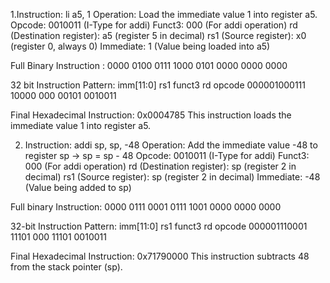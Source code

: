 1.Instruction: li a5, 1
Operation: Load the immediate value 1 into register a5.
Opcode: 0010011 (I-Type for addi)
Funct3: 000 (For addi operation)
rd (Destination register): a5 (register 5 in decimal)
rs1 (Source register): x0 (register 0, always 0)
Immediate: 1 (Value being loaded into a5)

Full Binary Instruction :
0000 0100 0111 1000 0101 0000 0000 0000

32 bit Instruction Pattern:
imm[11:0]	     rs1   funct3	     rd	        opcode
000001000111	 10000	 000	     00101	    0010011

Final Hexadecimal Instruction:
0x0004785
This instruction loads the immediate value 1 into register a5.






2. Instruction: addi sp, sp, -48
Operation: Add the immediate value -48 to register sp → sp = sp - 48
Opcode: 0010011 (I-Type for addi)
Funct3: 000 (For addi operation)
rd (Destination register): sp (register 2 in decimal)
rs1 (Source register): sp (register 2 in decimal)
Immediate: -48 (Value being added to sp)

Full binary Instruction:
0000 0111 0001 0111 1001 0000 0000 0000

32-bit Instruction Pattern:
imm[11:0]	     rs1   funct3	     rd	        opcode
000001110001	11101	  000	      11101	      0010011

Final Hexadecimal Instruction:
0x71790000
This instruction subtracts 48 from the stack pointer (sp).


















